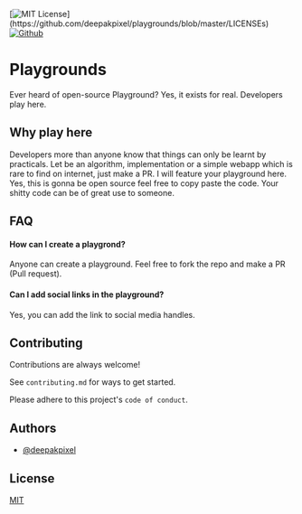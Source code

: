 [![MIT License](https://img.shields.io/apm/l/atomic-design-ui.svg?)](https://github.com/deepakpixel/playgrounds/blob/master/LICENSEs)
[![Github](https://img.shields.io/github/followers/deepakpixel?style=social)](https://github.com/deepakpixel/)

# Playgrounds

Ever heard of open-source Playground? Yes, it exists for real. Developers play here.

## Why play here

Developers more than anyone know that things can only be learnt by practicals. Let be an algorithm, implementation or a simple webapp which is rare to find on internet, just make a PR. I will feature your playground here. Yes, this is gonna be open source feel free to copy paste the code. Your shitty code can be of great use to someone.

## FAQ

#### How can I create a playgrond?

Anyone can create a playground. Feel free to fork the repo and make a PR (Pull request).

#### Can I add social links in the playground?

Yes, you can add the link to social media handles.

## Contributing

Contributions are always welcome!

See `contributing.md` for ways to get started.

Please adhere to this project's `code of conduct`.

## Authors

- [@deepakpixel](https://www.github.com/deepakpixel)

## License

[MIT](https://choosealicense.com/licenses/mit/)

